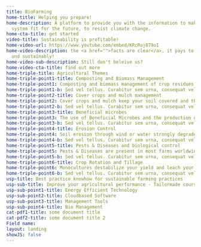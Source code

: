 ```yaml
---
title: BioFarming
home-title: Helping you prepare!
home-description: A platform to provide you with the information to make your farming
  system fit for the future, to resist climate change.
home-cta-title: get started
video-title: Sustainability is profitable!
home-video-url: https://www.youtube.com/embed/KRcRuj8T9oI
home-video-description: the <a href="">facts are clear</a>, it pays to grow biologically
  and sustainably!
home-video-sub-description: Still don't beleive us?
home-video-cta-title: find out more
home-triple-title: Agricultural Themes
home-triple-point1-title: Composting and Biomass Management
home-triple-point1: Composting and biomass management of crop residues and/or manure are fundamental for nutrient and water-holding capacity and a healthy soil life.
home-triple-point1-b: Sed vel tellus. Curabitur sem urna, consequat vel!
home-triple-point2-title: Cover crops and mulch management
home-triple-point2: Cover crops and mulch keep your soil covered and thus maintain it moist and fertile. They also avoid erosion and as leguminous cover crops they feed your soil with extra nitrogen.
home-triple-point2-b: Sed vel tellus. Curabitur sem urna, consequat vel!
home-triple-point3-title: Beneficial microbes
home-triple-point3: The use of Beneficial Microbes and the production of compost starter and compost tea are important practices for a healthy soil life and a good soil fertility.
home-triple-point3-b: Sed vel tellus. Curabitur sem urna, consequat vel!
home-triple-point4-title: Erosion Control
home-triple-point4: Soil erosion through wind or water strongly degrades soil fertility and thus the soil’s value. Learn here what one can do about it.<br/><br/>
home-triple-point4-b: Sed vel tellus. Curabitur sem urna, consequat vel!
home-triple-point5-title: Pests & Diseases and biological control
home-triple-point5: Pests & Diseases are present in most farms worldwide, but with simple measures and practices one can reduce them significantly.<br/><br/>
home-triple-point5-b: Sed vel tellus. Curabitur sem urna, consequat vel!
home-triple-point6-title: Crop Rotation and Tillage
home-triple-point6: Monocultures destabilize your yield and leach your soil out. Learn about the right choice of crop rotation and how to till the soil using conservation tillage practices.
home-triple-point6-b: Sed vel tellus. Curabitur sem urna, consequat vel!
usp-title: Best practice knowhow for sustainable farming practices
usp-sub-title: Improve your agricultural performance - Tailormade courses to help you grow more stable and successful!
usp-sub-point1-title: Energy Efficient Technology
usp-sub-point2-title: Cloudbased Software
usp-sub-point3-title: Management Tools
usp-sub-point4-title: Bio Management
cat-pdf1-title: some document title
cat-pdf2-title: some document title 2
Field name: 
layout: landing
showJS: false
---
```


